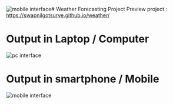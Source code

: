 ![mobile interface](https://github.com/user-attachments/assets/05bab397-8298-45e4-8a2d-eb54c6fb4fea)# Weather Forecasting Project
Preview project : https://swapnilgotsurve.github.io/weather/


# Output in Laptop / Computer
![pc interface](https://github.com/user-attachments/assets/3b1b69e1-5e5a-4420-8ecf-e137a4633878)

# Output in smartphone / Mobile
![mobile interface](https://github.com/user-attachments/assets/28de20f0-ef8f-4e8d-94fd-f5a34079cb5a)
